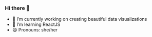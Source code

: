 ### Hi there 👋

- 🔭 I’m currently working on creating beautiful data visualizations
- 🌱 I’m learning ReactJS
- 😄 Pronouns: she/her
